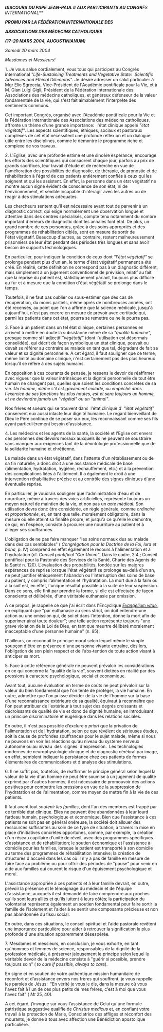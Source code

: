 ***DISCOURS*** ***DU PAPE JEAN-PAUL II*** ***AUX PARTICIPANTS AU CONGR**ÈS INTERNATIONAL***

***PROMU PAR LA FÉDÉRATION INTERNATIONALE DES***

***ASSOCIATIONS DES MÉDECINS CATHOLIQUES***

***(17-20 MARS 2004, AUGUSTINIANUM)***

*Samedi 20 mars 2004*

*Mesdames et Messieurs!*

1. Je vous salue cordialement, vous tous qui participez au Congrès international *"Life-Sustaining Treatments and Vegetative State:  Scientific Advances and Ethical Dilemmas"*. Je désire adresser un salut particulier à Mgr Elio Sgreccia, Vice-Président de l'Académie pontificale pour la Vie, et à M. Gian Luigi Gigli, Président de la Fédération internationale des Associations des médecins catholiques, et généreux défenseur de la valeur fondamentale de la vie, qui s'est fait aimablement l'interprète des sentiments communs.

Cet important Congrès, organisé avec l'Académie pontificale pour la Vie et la Fédération internationale des Associations des médecins catholiques, affronte un thème d'une grande importance:  l'état clinique appelé *"état végétatif"*. Les aspects scientifiques, éthiques, sociaux et pastoraux complexes de cet état nécessitent une profonde réflexion et un dialogue utile entre les disciplines, comme le démontre le programme riche et complexe de vos travaux.

2. L'Eglise, avec une profonde estime et une sincère espérance, encourage les efforts des scientifiques qui consacrent chaque jour, parfois au prix de grands sacrifices, leur travail d'étude et de recherche en vue de l'amélioration des possibilités de diagnostic, de thérapie, de pronostic et de réhabilitation à l'égard de ces patients entièrement confiés à ceux qui les soignent et qui les assistent. En effet, la personne dans un état végétatif ne montre aucun signe évident de conscience de son état, ni de l'environnement, et semble incapable d'interagir avec les autres ou de réagir à des stimulations adéquates.

Les chercheurs sentent qu'il est nécessaire avant tout de parvenir à un diagnostic correct, qui exige normalement une observation longue et attentive dans des centres spécialisés, compte tenu notamment du nombre important d'erreurs de diagnostic dont les annales font état. De plus, un grand nombre de ces personnes, grâce à des soins appropriés et des programmes de réhabilitation ciblés, sont en mesure de sortir de l'état végétatif. Beaucoup d'autres, au contraire, restent malheureusement prisonniers de leur état pendant des périodes très longues et sans avoir besoin de supports technologiques.

En particulier, pour indiquer la condition de ceux dont *"l'état végétatif"* se prolonge pendant plus d'un an, le terme d'état végétatif permanent a été créé. En réalité, cette définition ne correspond pas à un diagnostic différent, mais simplement à un jugement conventionnel de prévision, relatif au fait que la reprise du patient est, statistiquement parlant, toujours plus difficile au fur et à mesure que la condition d'état végétatif se prolonge dans le temps.

Toutefois, il ne faut pas oublier ou sous-estimer que des cas de récupération, du moins partiels, même après de nombreuses années, ont été recensés, au point que l'on a affirmé que la science médicale, jusqu'à aujourd'hui, n'est pas encore en mesure de prévoir avec certitude qui, parmi les patients dans cet état, pourra se remettre ou ne le pourra pas.

3. Face à un patient dans un tel état clinique, certaines personnes en arrivent à mettre en doute la subsistance même de sa *"qualité humaine"*, presque comme si l'adjectif *"végétatif"* (dont l'utilisation est désormais consolidée), qui décrit de façon symbolique un état clinique, pouvait ou devait se référer au contraire au malade en tant que tel, dégradant de fait sa valeur et sa dignité personnelle. A cet égard, il faut souligner que ce terme, même limité au domaine clinique, n'est certainement pas des plus heureux lorsqu'il se réfère à des sujets humains.

En opposition à ces courants de pensée, je ressens le devoir de réaffirmer avec vigueur que la valeur intrinsèque et la dignité personnelle de tout être humain ne changent pas, quelles que soient les conditions concrètes de sa vie. *Un homme, même s'il est gravement malade, ou empêché dans l'exercice de ses fonctions les plus hautes, est et sera toujours un homme, et ne deviendra jamais un "végétal" ou un "animal"*.

Nos frères et soeurs qui se trouvent dans  l'état clinique d' *"état végétatif"* conservent eux aussi intacte leur dignité humaine. Le regard bienveillant de Dieu le Père continue de se poser sur eux, les reconnaissant comme ses fils ayant particulièrement besoin d'assistance.

4. Les médecins et les agents de la santé, la société et l'Eglise ont envers ces personnes des devoirs moraux auxquels ils ne peuvent se soustraire sans manquer aux exigences tant de la déontologie professionnelle que de la solidarité humaine et chrétienne.

Le malade dans un état végétatif, dans l'attente d'un rétablissement ou de sa fin naturelle, a donc droit à une assistance médicale de base (alimentation, hydratation, hygiène, réchauffement, etc.) et à la prévention des complications liées à l'alitement. Il a également le droit à une intervention réhabilitative précise et au contrôle des signes cliniques d'une éventuelle reprise.

En particulier, je voudrais souligner que l'administration d'eau et de nourriture, même à travers des voies artificielles, représente toujours un moyen naturel de maintien de la vie, et non pas un *acte médical*. Son utilisation devra donc être considérée, en règle générale, comme *ordinaire* et *proportionnée*, et, en tant que telle, moralement obligatoire, dans la mesure où elle atteint sa finalité propre, et jusqu'à ce qu'elle le démontre, ce qui, en l'espèce, consiste à procurer une nourriture au patient et à alléger ses souffrances.

L'obligation de ne pas faire manquer "les soins normaux dus au malade dans des cas semblables" ( *Congrégation pour la Doctrine de la Foi*, *Iura et bona*, p. IV) comprend en effet également le recours à l'alimentation et à l'hydratation (cf. *Conseil pontifical "Cor Unum"*, Dans le cadre, 2.4.; Conseil pontifical pour la Pastorale des Services de la Santé, Charte des Agents de la Santé n. 120). L'évaluation des probabilités, fondée sur les maigres espérances de reprise lorsque l'état végétatif se prolonge au-delà d'un an, ne peut justifier éthiquement l'abandon ou l'interruption des soins de base au patient, y compris l'alimentation et l'hydratation. La mort due à la faim ou à la soif est, en effet, l'unique résultat possible à la suite de leur suspension. Dans ce sens, elle finit par prendre la forme, si elle est effectuée de façon consciente et délibérée, d'une véritable euthanasie par omission.

A ce propos, je rappelle ce que j'ai écrit dans l'Encyclique *[Evangelium vitae](http://www.vatican.va/edocs/FRA0204/_INDEX.HTM)*, en expliquant que "par euthanasie au sens strict, on doit entendre une action ou une omission qui, de soi et dans l'intention, donne la mort afin de supprimer ainsi toute douleur"; une telle action représente toujours "une grave violation de la Loi de Dieu, en tant que meurtre délibéré moralement inacceptable d'une personne humaine" (n. 65).

D'ailleurs, on reconnaît le principe moral selon lequel même le simple soupçon d'être en présence d'une personne vivante entraîne, dès lors, l'obligation de son plein respect et de l'abs-tention de toute action visant à anticiper sa mort.

5. Face à cette référence générale ne peuvent prévaloir les considérations en ce qui concerne la "qualité de la vie", souvent dictées en réalité par des pressions à caractère psychologique, social et économique.

Avant tout, aucune évaluation en terme de coûts ne peut prévaloir sur la valeur du bien fondamental que l'on tente de protéger, la vie humaine. En outre, admettre que l'on puisse décider de la vie de l'homme sur la base d'une reconnaissance extérieure de sa qualité, équivaut à reconnaître que l'on peut attribuer de l'extérieur à tout sujet des degrés croissants et décroissants de qualité de vie et donc de dignité humaine, en introduisant un principe discriminatoire et eugénique dans les relations sociales.

En outre, il n'est pas possible d'exclure *a priori* que la privation de l'alimentation et de l'hydratation, selon ce que révèlent de sérieuses études, soit la cause de profondes souffrances pour le sujet malade, même si nous ne pouvons en voir les réactions qu'au niveau du système nerveux autonome ou au niveau  des  signes  d'expression.  Les technologies modernes de neurophysiologie clinique et de diagnostic cérébral par image, en effet, semblent indiquer la persistance chez ces patients de formes élémentaires de communications et d'analyse des stimulations.

6. Il ne suffit pas, toutefois, de réaffirmer le principe général selon lequel la valeur de la vie d'un homme ne peut être soumise à un jugement de qualité exprimé par d'autres hommes; il est nécessaire de promouvoir des actions positives pour combattre les pressions en vue de la suppression de l'hydratation et de l'alimentation, comme moyen de mettre fin à la vie de ces patients.

Il faut avant tout *soutenir les familles*, dont l'un des membres est frappé par ce terrible état clinique. Elles ne peuvent être abandonnées à leur lourd fardeau humain, psychologique et économique. Bien que l'assistance à ces patients ne soit pas en général onéreuse, la société doit allouer des ressources suffisantes au soin de ce type de situation, à travers la mise en place d'initiatives concrètes opportunes, comme, par exemple, la création d'un réseau capillaire d'unité de réveil, avec des programmes spécifiques d'assistance et de réhabilitation; le soutien économique et l'assistance à domicile pour les familles, lorsque le patient est transporté à son domicile au terme des programmes de réhabilitation intensive; la création de structures d'accueil dans les cas où il n'y a pas de famille en mesure de faire face au problème ou pour offrir des périodes de "pause" pour venir en aide aux familles qui courent le risque d'un épuisement psychologique et moral.

L'assistance appropriée à ces patients et à leur famille devrait, en outre, prévoir la présence et le témoignage du médecin et de l'équipe d'assistance, auxquels il est demandé de faire comprendre aux proches qu'ils sont leurs alliés et qu'ils luttent à leurs côtés; la participation du volontariat représente également un soutien fondamental pour faire sortir la famille de l'isolement et l'aider à se sentir une composante précieuse et non pas abandonnée du tissu social.

En outre, dans ces situations, le conseil spirituel et l'aide pastorale revêtent une importance particulière pour aider à retrouver la signification la plus profonde d'une situation apparemment désespérée.

7. Mesdames et messieurs, en conclusion, je vous exhorte, en tant qu'hommes et femmes de science, responsables de la dignité de la profession médicale, à préserver jalousement le principe selon lequel le véritable devoir de la médecine consiste à "guérir si possible, prendre toujours soin" ( *to cure if possible, always to care*).

En signe et en soutien de votre authentique mission humanitaire de réconfort et d'assistance envers nos frères qui souffrent, je vous rappelle les paroles de Jésus:  "En vérité je vous le dis, dans la mesure où vous l'avez fait à l'un de ces plus petits de mes frères, c'est à moi que vous l'avez fait" ( *Mt* 25, 40).

A cet égard, j'invoque sur vous l'assistance de Celui qu'une formule patristique suggestive qualifie de *Christus medicus* et, en confiant votre travail à la protection de Marie, Consolatrice des affligés et réconfort des mourants, je donne à tous avec affection une Bénédiction apostolique particulière.